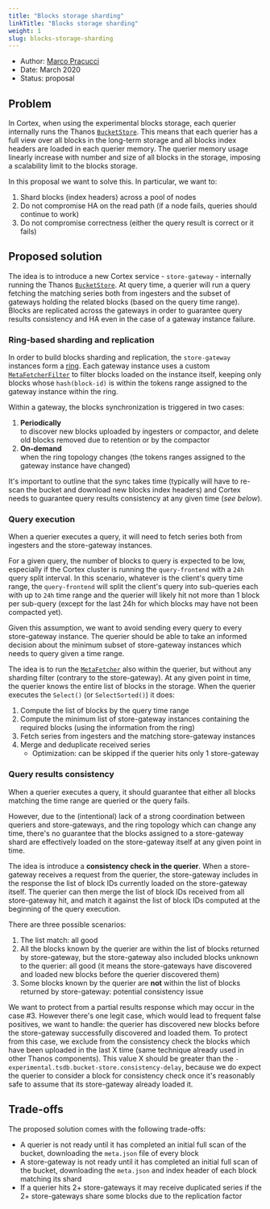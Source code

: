 ```yaml
---
title: "Blocks storage sharding"
linkTitle: "Blocks storage sharding"
weight: 1
slug: blocks-storage-sharding
---
```


- Author: [Marco Pracucci](https://github.com/pracucci)
- Date: March 2020
- Status: proposal

## Problem

In Cortex, when using the experimental blocks storage, each querier internally runs the Thanos [`BucketStore`](https://github.com/thanos-io/thanos/blob/master/pkg/store/bucket.go). This means that each querier has a full view over all blocks in the long-term storage and all blocks index headers are loaded in each querier memory. The querier memory usage linearly increase with number and size of all blocks in the storage, imposing a scalability limit to the blocks storage.

In this proposal we want to solve this. In particular, we want to:

1. Shard blocks (index headers) across a pool of nodes
2. Do not compromise HA on the read path (if a node fails, queries should continue to work)
3. Do not compromise correctness (either the query result is correct or it fails)

## Proposed solution

The idea is to introduce a new Cortex service - `store-gateway` - internally running the Thanos [`BucketStore`](https://github.com/thanos-io/thanos/blob/master/pkg/store/bucket.go). At query time, a querier will run a query fetching the matching series both from ingesters and the subset of gateways holding the related blocks (based on the query time range). Blocks are replicated across the gateways in order to guarantee query results consistency and HA even in the case of a gateway instance failure.

### Ring-based sharding and replication

In order to build blocks sharding and replication, the `store-gateway` instances form a [ring](../architecture.md#the-hash-ring). Each gateway instance uses a custom [`MetaFetcherFilter`](https://github.com/thanos-io/thanos/blob/master/pkg/block/fetcher.go#L108) to filter blocks loaded on the instance itself, keeping only blocks whose `hash(block-id)` is within the tokens range assigned to the gateway instance within the ring.

Within a gateway, the blocks synchronization is triggered in two cases:

1. **Periodically**<br />
   to discover new blocks uploaded by ingesters or compactor, and delete old blocks removed due to retention or by the compactor
2. **On-demand**<br/>
   when the ring topology changes (the tokens ranges assigned to the gateway instance have changed)

It's important to outline that the sync takes time (typically will have to re-scan the bucket and download new blocks index headers) and Cortex needs to guarantee query results consistency at any given time (_see below_).

### Query execution

When a querier executes a query, it will need to fetch series both from ingesters and the store-gateway instances.

For a given query, the number of blocks to query is expected to be low, especially if the Cortex cluster is running the `query-frontend` with a `24h` query split interval. In this scenario, whatever is the client's query time range, the `query-frontend` will split the client's query into sub-queries each with up to `24h` time range and the querier will likely hit not more than 1 block per sub-query (except for the last 24h for which blocks may have not been compacted yet).

Given this assumption, we want to avoid sending every query to every store-gateway instance. The querier should be able to take an informed decision about the minimum subset of store-gateway instances which needs to query given a time range.

The idea is to run the [`MetaFetcher`](https://github.com/thanos-io/thanos/blob/master/pkg/block/fetcher.go#L127) also within the querier, but without any sharding filter (contrary to the store-gateway). At any given point in time, the querier knows the entire list of blocks in the storage. When the querier executes the `Select()` (or `SelectSorted()`) it does:

1. Compute the list of blocks by the query time range
2. Compute the minimum list of store-gateway instances containing the required blocks (using the information from the ring)
3. Fetch series from ingesters and the matching store-gateway instances
4. Merge and deduplicate received series
   - Optimization: can be skipped if the querier hits only 1 store-gateway

### Query results consistency

When a querier executes a query, it should guarantee that either all blocks matching the time range are queried or the query fails.

However, due to the (intentional) lack of a strong coordination between queriers and store-gateways, and the ring topology which can change any time, there's no guarantee that the blocks assigned to a store-gateway shard are effectively loaded on the store-gateway itself at any given point in time.

The idea is introduce a **consistency check in the querier**. When a store-gateway receives a request from the querier, the store-gateway includes in the response the list of block IDs currently loaded on the store-gateway itself. The querier can then merge the list of block IDs received from all store-gateway hit, and match it against the list of block IDs computed at the beginning of the query execution.

There are three possible scenarios:

1. The list match: all good
2. All the blocks known by the querier are within the list of blocks returned by store-gateway, but the store-gateway also included blocks unknown to the querier: all good (it means the store-gateways have discovered and loaded new blocks before the querier discovered them)
3. Some blocks known by the querier are **not** within the list of blocks returned by store-gateway: potential consistency issue

We want to protect from a partial results response which may occur in the case #3. However there's one legit case, which would lead to frequent false positives, we want to handle: the querier has discovered new blocks before the store-gateway successfully discovered and loaded them. To protect from this case, we exclude from the consistency check the blocks which have been uploaded in the last X time (same technique already used in other Thanos components). This value X should be greater than the `-experimental.tsdb.bucket-store.consistency-delay`, because we do expect the querier to consider a block for consistency check once it's reasonably safe to assume that its store-gateway already loaded it.

## Trade-offs

The proposed solution comes with the following trade-offs:

- A querier is not ready until it has completed an initial full scan of the bucket, downloading the `meta.json` file of every block
- A store-gateway is not ready until it has completed an initial full scan of the bucket, downloading the `meta.json` and index header of each block matching its shard
- If a querier hits 2+ store-gateways it may receive duplicated series if the 2+ store-gateways share some blocks due to the replication factor
